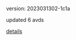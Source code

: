 version: 2023031302-1c1a

updated 6 avds

[details](https://github.com/0x74f917491bfa7ebfa379/ali_avd_db/blob/master/change_log/2023/03/13/02/1c1a.txt)
